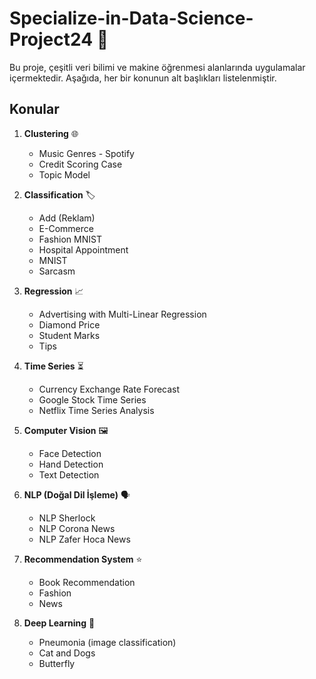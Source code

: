 # Specialize-in-Data-Science-Project24 🎉

Bu proje, çeşitli veri bilimi ve makine öğrenmesi alanlarında uygulamalar içermektedir. Aşağıda, her bir konunun alt başlıkları listelenmiştir.

## Konular

1. **Clustering** 🌐
   - Music Genres - Spotify
   - Credit Scoring Case
   - Topic Model

2. **Classification** 🏷️
   - Add (Reklam)
   - E-Commerce
   - Fashion MNIST
   - Hospital Appointment
   - MNIST
   - Sarcasm

3. **Regression** 📈
   - Advertising with Multi-Linear Regression
   - Diamond Price
   - Student Marks
   - Tips

4. **Time Series** ⏳
   - Currency Exchange Rate Forecast
   - Google Stock Time Series
   - Netflix Time Series Analysis

5. **Computer Vision** 🖼️
   - Face Detection
   - Hand Detection
   - Text Detection

6. **NLP (Doğal Dil İşleme)** 🗣️
   - NLP Sherlock
   - NLP Corona News
   - NLP Zafer Hoca News

7. **Recommendation System** ⭐
   - Book Recommendation
   - Fashion
   - News

8. **Deep Learning** 🧠
   - Pneumonia   (image classification)
   - Cat and Dogs
   - Butterfly 

